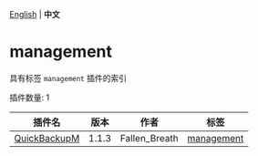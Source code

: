 [English](readme.md) | **中文**

# management

具有标签 `management` 插件的索引

插件数量: 1

| 插件名 | 版本 | 作者 | 标签 |
| --- | --- | --- | --- |
| [QuickBackupM](/plugins/quick_backup_multi/readme-zh_cn.md) | 1.1.3 | Fallen_Breath | [management](/labels/management/readme-zh_cn.md) |
